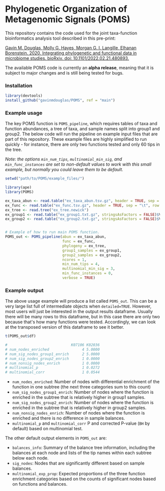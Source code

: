 # Phylogenetic Organization of Metagenomic Signals (POMS)

This repository contains the code used for the joint taxa-function bioinformatics analysis tool described in this pre-print:

[Gavin M. Douglas, Molly G. Hayes, Morgan G. I. Langille, Elhanan Borenstein. 2020. Integrating phylogenetic and functional data in microbiome studies. bioRxiv. doi: 10.1101/2022.02.21.480893.](https://www.biorxiv.org/content/10.1101/2022.02.21.480893v1)


The available POMS code is currently an **alpha release**, meaning that it is subject to major changes and is still being tested for bugs.

### Installation

```R
library(devtools)
install_github("gavinmdouglas/POMS", ref = "main")
```

### Example usage

The key POMS function is `POMS_pipeline`, which requires tables of taxa and function abundances, a tree of taxa, and sample names split into group1 and group2. The below code will run the pipeline on example input files that are part of this repository. These example files are highly simplified to run quickly - for instance, there are only two functions tested and only 60 tips in the tree.

_Note: the options `min_num_tips`, `multinomial_min_sig`, and `min_func_instances` are set to non-default values to work with this small example, but normally you could leave them to be default._

```R
setwd("path/to/POMS/example_files/")

library(ape)
library(POMS)

ex_taxa_abun <- read.table("ex_taxa_abun.tsv.gz", header = TRUE, sep = "\t", row.names = 1)
ex_func <- read.table("ex_func.tsv.gz", header = TRUE, sep = "\t", row.names = 1)
ex_tree <- read.tree("ex_tree.newick")
ex_group1 <- read.table("ex_group1.txt.gz", stringsAsFactors = FALSE)$V1
ex_group2 <- read.table("ex_group2.txt.gz", stringsAsFactors = FALSE)$V1


# Example of how to run main POMS function. 
POMS_out <- POMS_pipeline(abun = ex_taxa_abun,
                          func = ex_func,
                          phylogeny = ex_tree,
                          group1_samples = ex_group1,
                          group2_samples = ex_group2,
                          ncores = 1,
                          min_num_tips = 4,
                          multinomial_min_sig = 3,
                          min_func_instances = 0,
                          verbose = TRUE)
```

### Example output

The above usage example will produce a list called `POMS_out`. This can be a very large list full of intermediate objects when `detailed=TRUE`. However, most users will just be interested in the output results dataframe. Usually there will be many rows to this dataframe, but in this case there are only two because that's how many functions were tested. Accordingly, we can look at the transposed version of this dataframe to see it better.

```R
t(POMS_out$df)

#                             K07106 K02036
# num_nodes_enriched               4 5.0000
# num_sig_nodes_group1_enrich      2 5.0000
# num_sig_nodes_group2_enrich      1 0.0000
# num_nonsig_nodes_enrich          1 0.0000
# multinomial_p                    1 0.0272
# multinomial_corr                 1 0.0544
```

* `num_nodes_enriched`: Number of nodes with differential enrichment of the function in one subtree (the next three categories sum to this count)
* `num_sig_nodes_group1_enrich`: Number of nodes where the function is enriched in the subtree that is relatively higher in group1 samples.
* `num_sig_nodes_group2_enrich`: Number of nodes where the function is enriched in the subtree that is relatively higher in group2 samples.
* `num_nonsig_nodes_enrich`: Number of nodes where the function is enriched and there is no difference in sample balances.
* `multinomial_p` and `multinomial_corr` P and corrected P-value (`BH` by default) based on multinomial test.

The other default output elements in `POMS_out` are:
* `balances_info`: Summary of the balance tree information, including the balances at each node and lists of the tip names within each subtree below each node.
* `sig_nodes`: Nodes that are significantly different based on sample balances.
* `multinomial_exp_prop`: Expected proportions of the three function enrichment categories based on the counts of significant nodes based on functions and balances.
